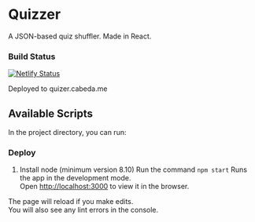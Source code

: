 # Quizzer

A JSON-based quiz shuffler. Made in React.

### Build Status
[![Netlify Status](https://api.netlify.com/api/v1/badges/a6c8e675-d2fb-412a-a3d4-898db502433c/deploy-status)](https://app.netlify.com/sites/cranky-boyd-e028fd/deploys)

Deployed to quizer.cabeda.me


## Available Scripts

In the project directory, you can run:

### Deploy 

1. Install node (minimum version 8.10)
Run the command `npm start`
Runs the app in the development mode.<br>
Open [http://localhost:3000](http://localhost:3000) to view it in the browser.

The page will reload if you make edits.<br>
You will also see any lint errors in the console.
